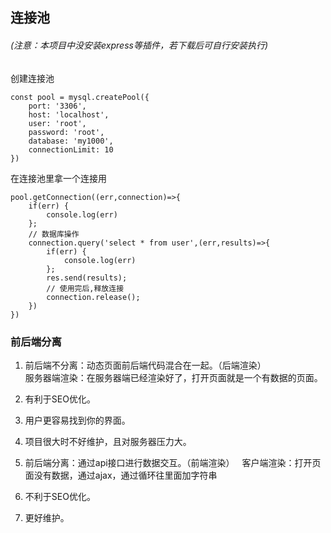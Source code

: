 ## 连接池

###### (注意：本项目中没安装express等插件，若下载后可自行安装执行)

创建连接池
``` shell
const pool = mysql.createPool({
    port: '3306',
    host: 'localhost',
    user: 'root',
    password: 'root',
    database: 'my1000',
    connectionLimit: 10
})
```
在连接池里拿一个连接用
``` shell 
pool.getConnection((err,connection)=>{
    if(err) {
        console.log(err)
    };
    // 数据库操作
    connection.query('select * from user',(err,results)=>{
        if(err) {
            console.log(err)
        };
        res.send(results);
        // 使用完后,释放连接
        connection.release();
    })
})
```

### 前后端分离
1. 前后端不分离：动态页面前后端代码混合在一起。（后端渲染）  
 服务器端渲染：在服务器端已经渲染好了，打开页面就是一个有数据的页面。  
 1. 有利于SEO优化。
 2. 用户更容易找到你的界面。
 2. 项目很大时不好维护，且对服务器压力大。
 
 2. 前后端分离：通过api接口进行数据交互。（前端渲染）  
 客户端渲染：打开页面没有数据，通过ajax，通过循环往里面加字符串  
  1. 不利于SEO优化。
  2. 更好维护。




















